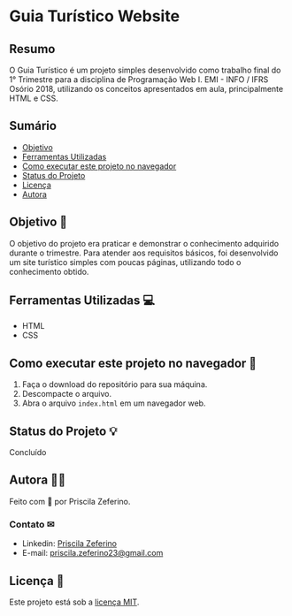 # Guia Turístico Website

## Resumo

O Guia Turístico é um projeto simples desenvolvido como trabalho final do 1° Trimestre para a disciplina de Programação Web I. EMI - INFO / IFRS Osório 2018, utilizando os conceitos apresentados em aula, principalmente HTML e CSS.

## Sumário

- [Objetivo](#objetivo)
- [Ferramentas Utilizadas](#ferramentas-utilizadas)
- [Como executar este projeto no navegador](#como-executar-este-projeto-no-navegador)
- [Status do Projeto](#status-do-projeto)
- [Licença](#licença)
- [Autora](#autora)

## Objetivo 🚀

O objetivo do projeto era praticar e demonstrar o conhecimento adquirido durante o trimestre. Para atender aos requisitos básicos, foi desenvolvido um site turístico simples com poucas páginas, utilizando todo o conhecimento obtido.

## Ferramentas Utilizadas 💻

- HTML
- CSS

## Como executar este projeto no navegador  📢

1. Faça o download do repositório para sua máquina.
2. Descompacte o arquivo.
3. Abra o arquivo `index.html` em um navegador web.

## Status do Projeto 💡

Concluído

## Autora 👧🏻

Feito com 🧡 por Priscila Zeferino.

### Contato ✉

- Linkedin: [Priscila Zeferino](https://www.linkedin.com/in/priscila-zeferino-594b5b175/)
- E-mail: priscila.zeferino23@gmail.com

## Licença 📃

Este projeto está sob a [licença MIT](https://github.com/PriscilaZeferino/Proffy/blob/master/LICENSE).

